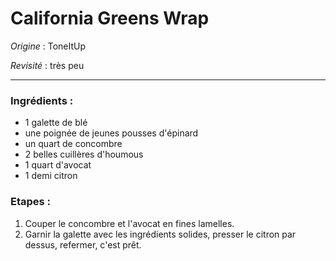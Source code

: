 # California Greens Wrap

_Origine_ : ToneItUp

_Revisité_ : très peu

---

### Ingrédients :

- 1 galette de blé
- une poignée de jeunes pousses d'épinard
- un quart de concombre
- 2 belles cuillères d'houmous
- 1 quart d'avocat
- 1 demi citron

### Etapes :

1. Couper le concombre et l'avocat en fines lamelles.
2. Garnir la galette avec les ingrédients solides, presser le citron par dessus, refermer, c'est prêt.